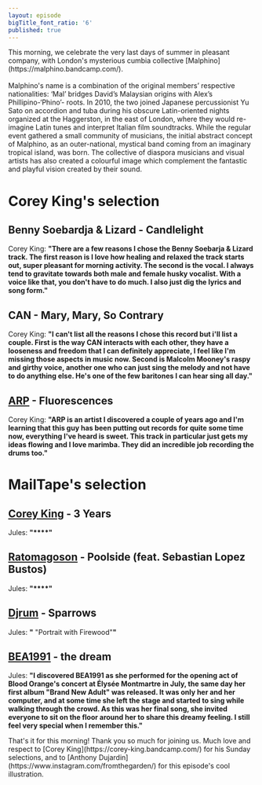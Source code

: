 ```yaml
---
layout: episode
bigTitle_font_ratio: '6'
published: true
---
```

<p id="introduction"> This morning, we celebrate the very last days of summer in pleasant company, with London's mysterious cumbia collective [Malphino](https://malphino.bandcamp.com/).
<br><br>
Malphino's name is a combination of the original members’ respective nationalities: ‘Mal’ bridges David’s Malaysian origins with Alex’s Phillipino-‘Phino’- roots. In 2010, the two joined Japanese percussionist Yu Sato on accordion and tuba during his obscure Latin-oriented nights organized at the Haggerston, in the east of London, where they would re-imagine Latin tunes and interpret Italian film soundtracks. While the regular event gathered a small community of musicians, the initial abstract concept of Malphino, as an outer-national, mystical band coming from an imaginary tropical island, was born. 
The collective of diaspora musicians and visual artists has also created a colourful image which complement the fantastic and playful vision created by their sound.
</p>


# Corey King's selection


## Benny Soebardja & Lizard - Candlelight
Corey King: **"**There are a few reasons I chose the Benny Soebarja & Lizard track. The first reason is I love how healing and relaxed the track starts out, super pleasant for morning activity. The second is the vocal. I always tend to gravitate towards both male and female husky vocalist. With a voice like that, you don't have to do much. I also just dig the lyrics and song form.**"**

## CAN - Mary, Mary, So Contrary
Corey King: **"**I can't list all the reasons I chose this record but i'll list a couple. First is the way CAN interacts with each other, they have a looseness and freedom that  I can definitely appreciate, I feel like I'm missing those aspects in music now. Second is Malcolm Mooney's raspy and girthy voice, another one who can just sing the melody and not have to do anything else. He's one of the few baritones I can hear sing all day.**"**

## [ARP](https://arpetc.bandcamp.com/) - Fluorescences
Corey King: **"**ARP is an artist I discovered a couple of years ago and I'm learning that this guy has been putting out records for quite some time now, everything I've heard is sweet. This track in particular just gets my ideas flowing and I love marimba. They did an incredible job recording the drums too.**"**


# MailTape's selection

## [Corey King](https://corey-king.bandcamp.com/) - 3 Years
Jules: **"****"**

## [Ratomagoson](https://www.facebook.com/ratomagoson/) - Poolside (feat. Sebastian Lopez Bustos)
Jules: **"****"**

## [Djrum](https://djrum.bandcamp.com/) - Sparrows
Jules: **"** "Portrait with Firewood"**"**

## [BEA1991](https://bea1991.bandcamp.com/) - the dream
Jules: **"**I discovered BEA1991 as she performed for the opening act of Blood Orange's concert at Élysée Montmartre in July, the same day her first album "Brand New Adult" was released. It was only her and her computer, and at some time she left the stage and started to sing while walking through the crowd. As this was her final song, she invited everyone to sit on the floor around her to share this dreamy feeling. I still feel very special when I remember this.**"**


<p id="outroduction">That's it for this morning! Thank you so much for joining us. Much love and respect to [Corey King](https://corey-king.bandcamp.com/) for his Sunday selections, and to [Anthony Dujardin](https://www.instagram.com/fromthegarden/) for this episode's cool illustration. </p>
